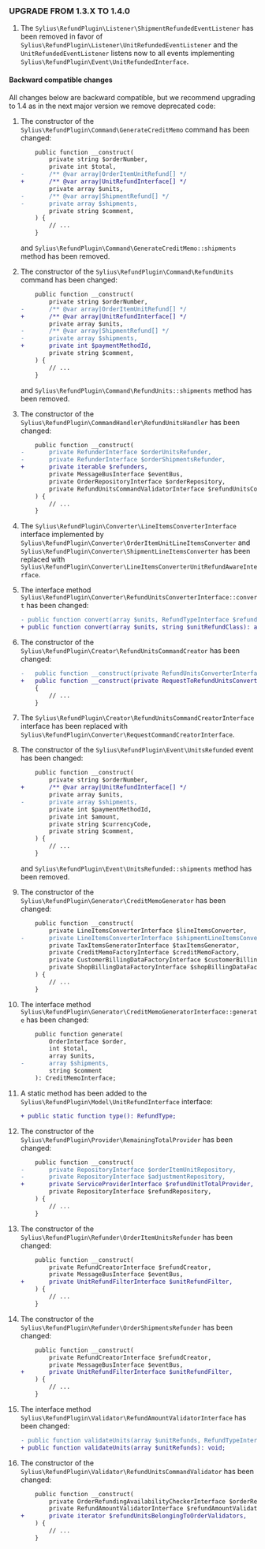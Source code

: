 ### UPGRADE FROM 1.3.X TO 1.4.0

1. The `Sylius\RefundPlugin\Listener\ShipmentRefundedEventListener` has been removed in favor of
   `Sylius\RefundPlugin\Listener\UnitRefundedEventListener` and the `UnitRefundedEventListener` listens now to all
   events implementing `Sylius\RefundPlugin\Event\UnitRefundedInterface`.

#### Backward compatible changes

All changes below are backward compatible, but we recommend upgrading to 1.4 as in the next major version we remove
deprecated code:

1. The constructor of the `Sylius\RefundPlugin\Command\GenerateCreditMemo` command has been changed:

   ```diff
       public function __construct(
           private string $orderNumber,
           private int $total,
   -       /** @var array|OrderItemUnitRefund[] */
   +       /** @var array|UnitRefundInterface[] */
           private array $units,
   -       /** @var array|ShipmentRefund[] */
   -       private array $shipments,      
           private string $comment,
       ) {
           // ...    
       }
   ```

   and `Sylius\RefundPlugin\Command\GenerateCreditMemo::shipments` method has been removed.

2. The constructor of the `Sylius\RefundPlugin\Command\RefundUnits` command has been changed:

   ```diff
       public function __construct(
           private string $orderNumber,
   -       /** @var array|OrderItemUnitRefund[] */
   +       /** @var array|UnitRefundInterface[] */
           private array $units,
   -       /** @var array|ShipmentRefund[] */
   -       private array $shipments,
   +       private int $paymentMethodId,
           private string $comment,
       ) {
           // ...
       }
   ```

   and `Sylius\RefundPlugin\Command\RefundUnits::shipments` method has been removed.

3. The constructor of the `Sylius\RefundPlugin\CommandHandler\RefundUnitsHandler` has been changed:

    ```diff
        public function __construct(
    -       private RefunderInterface $orderUnitsRefunder,
    -       private RefunderInterface $orderShipmentsRefunder,
    +       private iterable $refunders,
            private MessageBusInterface $eventBus,
            private OrderRepositoryInterface $orderRepository,
            private RefundUnitsCommandValidatorInterface $refundUnitsCommandValidator,
        ) {
            // ...
        }
    ```
    
4. The `Sylius\RefundPlugin\Converter\LineItemsConverterInterface` interface implemented by
   `Sylius\RefundPlugin\Converter\OrderItemUnitLineItemsConverter` and `Sylius\RefundPlugin\Converter\ShipmentLineItemsConverter`
   has been replaced with `Sylius\RefundPlugin\Converter\LineItemsConverterUnitRefundAwareInterface`.

5. The interface method `Sylius\RefundPlugin\Converter\RefundUnitsConverterInterface::convert` has been changed:

   ```diff
   - public function convert(array $units, RefundTypeInterface $refundType, string $unitRefundClass): array;
   + public function convert(array $units, string $unitRefundClass): array;
   ```
   
6. The constructor of the `Sylius\RefundPlugin\Creator\RefundUnitsCommandCreator` has been changed:

   ```diff
   -   public function __construct(private RefundUnitsConverterInterface $refundUnitsConverter)
   +   public function __construct(private RequestToRefundUnitsConverterInterface $requestToRefundUnitsConverter)
       {
           // ...
       }
   ```
   
7. The `Sylius\RefundPlugin\Creator\RefundUnitsCommandCreatorInterface` interface has been replaced with
   `Sylius\RefundPlugin\Converter\RequestCommandCreatorInterface`.
   
8. The constructor of the `Sylius\RefundPlugin\Event\UnitsRefunded` event has been changed:

    ```diff
        public function __construct(
            private string $orderNumber,
    +       /** @var array|UnitRefundInterface[] */
            private array $units,
    -       private array $shipments,
            private int $paymentMethodId,
            private int $amount,
            private string $currencyCode,
            private string $comment,
        ) {
            // ...
        }
    ```

    and `Sylius\RefundPlugin\Event\UnitsRefunded::shipments` method has been removed.

9. The constructor of the `Sylius\RefundPlugin\Generator\CreditMemoGenerator` has been changed:

     ```diff
         public function __construct(
             private LineItemsConverterInterface $lineItemsConverter,
     -       private LineItemsConverterInterface $shipmentLineItemsConverter,
             private TaxItemsGeneratorInterface $taxItemsGenerator,
             private CreditMemoFactoryInterface $creditMemoFactory,
             private CustomerBillingDataFactoryInterface $customerBillingDataFactory,
             private ShopBillingDataFactoryInterface $shopBillingDataFactory,
         ) {
             // ...
         }
     ```
   
10. The interface method `Sylius\RefundPlugin\Generator\CreditMemoGeneratorInterface::generate` has been changed:

    ```diff
        public function generate(
            OrderInterface $order,
            int $total,
            array $units,
    -       array $shipments,
            string $comment
        ): CreditMemoInterface;
    ```

11. A static method has been added to the `Sylius\RefundPlugin\Model\UnitRefundInterface` interface:

    ```diff
    + public static function type(): RefundType;
    ```
    
12. The constructor of the `Sylius\RefundPlugin\Provider\RemainingTotalProvider` has been changed:

    ```diff
        public function __construct(
    -       private RepositoryInterface $orderItemUnitRepository,
    -       private RepositoryInterface $adjustmentRepository,
    +       private ServiceProviderInterface $refundUnitTotalProvider,
            private RepositoryInterface $refundRepository,
        ) {
            // ...
        }
    ```

13. The constructor of the `Sylius\RefundPlugin\Refunder\OrderItemUnitsRefunder` has been changed:

    ```diff
        public function __construct(
            private RefundCreatorInterface $refundCreator,
            private MessageBusInterface $eventBus,
    +       private UnitRefundFilterInterface $unitRefundFilter,
        ) {
            // ...
        }
    ```

14. The constructor of the `Sylius\RefundPlugin\Refunder\OrderShipmentsRefunder` has been changed:

    ```diff
        public function __construct(
            private RefundCreatorInterface $refundCreator,
            private MessageBusInterface $eventBus,
    +       private UnitRefundFilterInterface $unitRefundFilter,
        ) {
            // ...
        }
    ```
    
15. The interface method `Sylius\RefundPlugin\Validator\RefundAmountValidatorInterface` has been changed:

    ```diff
    - public function validateUnits(array $unitRefunds, RefundTypeInterface $refundType): void;
    + public function validateUnits(array $unitRefunds): void;
    ``` 

16. The constructor of the `Sylius\RefundPlugin\Validator\RefundUnitsCommandValidator` has been changed:

    ```diff
        public function __construct(
            private OrderRefundingAvailabilityCheckerInterface $orderRefundingAvailabilityChecker,
            private RefundAmountValidatorInterface $refundAmountValidator,
    +       private iterator $refundUnitsBelongingToOrderValidators,
        ) {
            // ...
        }
    ```